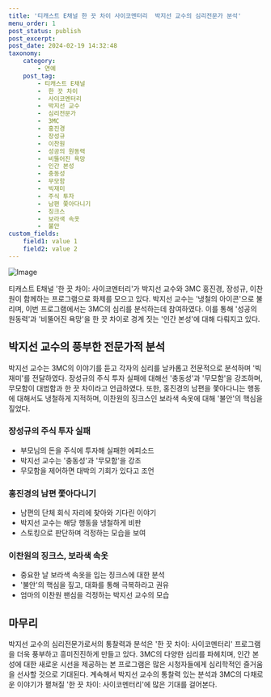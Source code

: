 ```yaml
---
title: '티캐스트 E채널 한 끗 차이 사이코멘터리  박지선 교수의 심리전문가 분석'
menu_order: 1
post_status: publish
post_excerpt: 
post_date: 2024-02-19 14:32:48
taxonomy:
    category:
        - 연예
    post_tag:
        - 티캐스트 E채널
        -  한 끗 차이
        -  사이코멘터리
        -  박지선 교수
        -  심리전문가
        -  3MC
        -  홍진경
        -  장성규
        -  이찬원
        -  성공의 원동력
        -  비뚤어진 욕망
        -  인간 본성
        -  충동성
        -  무모함
        -  빅재미
        -  주식 투자
        -  남편 쫓아다니기
        -  징크스
        -  보라색 속옷
        -  불안
custom_fields:
    field1: value 1
    field2: value 2
---
```


![Image](https://mimgnews.pstatic.net/image/609/2024/02/13/202402131629076710_2_20240213163205800.jpg?type=w540)

티캐스트 E채널 '한 끗 차이: 사이코멘터리'가 박지선 교수와 3MC 홍진경, 장성규, 이찬원이 함께하는 프로그램으로 화제를 모으고 있다. 박지선 교수는 '냉철의 아이콘'으로 불리며, 이번 프로그램에서는 3MC의 심리를 분석하는데 참여하였다. 이를 통해 '성공의 원동력'과 '비뚤어진 욕망'을 한 끗 차이로 경계 짓는 '인간 본성'에 대해 다뤄지고 있다.
## 박지선 교수의 풍부한 전문가적 분석
박지선 교수는 3MC의 이야기를 듣고 각자의 심리를 날카롭고 전문적으로 분석하며 '빅재미'를 전달하였다. 장성규의 주식 투자 실패에 대해선 '충동성'과 '무모함'을 강조하며, 무모함이 대범함과 한 끗 차이라고 언급하였다. 또한, 홍진경의 남편을 쫓아다니는 행동에 대해서도 냉철하게 지적하며, 이찬원의 징크스인 보라색 속옷에 대해 '불안'의 핵심을 짚었다.
### 장성규의 주식 투자 실패
- 부모님의 돈을 주식에 투자해 실패한 에피소드
- 박지선 교수는 '충동성'과 '무모함'을 강조
- 무모함을 제어하면 대박의 기회가 있다고 조언
### 홍진경의 남편 쫓아다니기
- 남편의 단체 회식 자리에 찾아와 기다린 이야기
- 박지선 교수는 해당 행동을 냉철하게 비판
- 스토킹으로 판단하며 걱정하는 모습을 보여
### 이찬원의 징크스, 보라색 속옷
- 중요한 날 보라색 속옷을 입는 징크스에 대한 분석
- '불안'의 핵심을 짚고, 대화를 통해 극복하라고 권유
- 엄마의 이찬원 팬심을 걱정하는 박지선 교수의 모습
## 마무리
박지선 교수의 심리전문가로서의 통찰력과 분석은 '한 끗 차이: 사이코멘터리' 프로그램을 더욱 풍부하고 흥미진진하게 만들고 있다. 3MC의 다양한 심리를 파헤치며, 인간 본성에 대한 새로운 시선을 제공하는 본 프로그램은 많은 시청자들에게 심리학적인 즐거움을 선사할 것으로 기대된다. 계속해서 박지선 교수의 통찰력 있는 분석과 3MC의 다채로운 이야기가 펼쳐질 '한 끗 차이: 사이코멘터리'에 많은 기대를 걸어본다.
